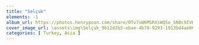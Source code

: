 ```yaml
---
title: "Selçuk"
elements: -1
album_url: https://photos.henrypoon.com/share/0Tv7sW6MSRXsWQSo_SN0c9IVKLy2CMLz7HFh5xPLMeZ3aaPVlfjPJhkTCFMFCtBeWEs
cover_image_url: \assets\img\Selçuk_9b12d2b3-ebae-4b78-9293-1913bd4ae86e.jpg
categories: [ Turkey, Asia ]
---
```

